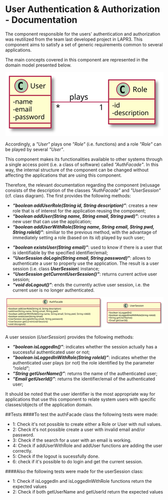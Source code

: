 # User Authentication & Authorization - Documentation
The component responsible for the users' authentication and authorization was reutilized from the team last developed project in LAPR3. This component aims to satisfy a set of generic requirements common to several applications.

The main concepts covered in this component are represented in the domain model presented below.

![AuthDomainModel](AuthDomainModel.svg)

Accordingly, a _"User"_ plays one _"Role"_ (i.e. functions) and a role _"Role"_ can be played by several _"User"_.

This component makes its functionalities available to other systems through a single access point (i.e. a class of software) called _"AuthFacade"_. In this way, the internal structure of the component can be changed without affecting the applications that are using this component.

Therefore, the relevant documentation regarding the component (re)usage consists of the description of the classes _"AuthFacade"_ and _"UserSession"_ (cf. class diagram). The first provides the following methods:

* **_“boolean addUserRole(String id, String description)”_**: creates a new role that is of interest for the application reusing the component;
* **_“boolean addUser(String name, String email, String pwd)”_**: creates a new user that can use the application;
* **_“boolean addUserWithRole(String name, String email, String pwd, String roleId)”_**: similiar to the previous method, with the advantage of immediately setting a role (based on its _id_) played by such user;

[comment]: <> (* **_“boolean addUserWithRoles&#40;String name, String email, String pwd, String[] rolesId&#41;”_**: similiar to the previous method, but with the ability to set several roles played by such user;)
* **_“boolean existsUser(String email)”_**: used to know if there is a user that is identifiable by the specified identifier/email;
* **_“UserSession doLogin(String email, String password)”_**: allows to authenticate a user to properly use the application. The result is a user session (i.e. class **_UserSession_**) instance;
* **_“UserSession getCurrentUserSession()”_**: returns current active user session;
* **_“void doLogout()”_**: ends the currently active user session, i.e. the current user is no longer authenticated.

![AuthClassDiagram](AuthClassDiagram.svg)

A user session (_UserSession_) provides the following methods:

* **_“boolean isLoggedIn()”_**: indicates whether the session actually has a successful authenticated user or not;
* **_“boolean isLoggedInWithRole(String roleId)”_**: indicates whether the authenticated user plays (or not) the role identified by the parameter _"roleId"_;
* **_“String getUserName()”_**: returns the name of the authenticated user;
* **_“Email getUserId()”_**: returns the identifier/email of the authenticated user;

It should be noted that the user identifier is the most appropriate way for applications that use this component to relate system users with specific classes/objects of the application domain.

##Tests
####To test the authFacade class the following tests were made:

- 1: Check it's not possible to create either a Role or User with null values.
- 2: Check it's not possible create a user with invalid email and/or password.
- 3: Check if the search for a user with an email is working.
- 4: Check if addUserWithRole and addUser functions are adding the user correctly.
- 5: Check if the logout is sucessfully done.
- 6: check if it's possible to do login and get the current session.

####Also the following tests were made for the userSession class:

- 1: Check if isLoggedIn and isLoggedInWithRole functions return the expected values
- 2: Check if both getUserName and getUserId return the expected values




